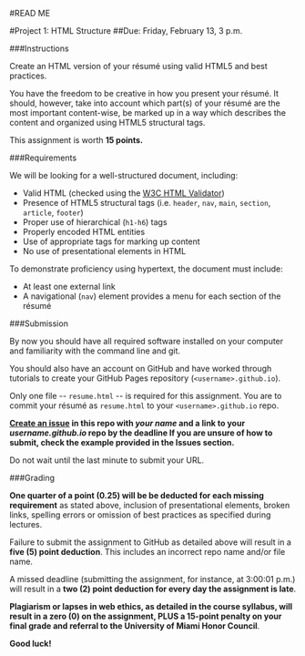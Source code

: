 #READ ME

#Project 1: HTML Structure
##Due: Friday, February 13, 3 p.m.


###Instructions

Create an HTML version of your résumé using valid HTML5 and best practices.

You have the freedom to be creative in how you present your résumé. It should, however, take into account which part(s) of your résumé are the most important content-wise, be marked up in a way which describes the content and organized using HTML5 structural tags.

This assignment is worth **15 points.**

###Requirements

We will be looking for a well-structured document, including:

- Valid HTML (checked using the [W3C HTML Validator](http://validator.w3.org/))
- Presence of HTML5 structural tags (i.e. `header`, `nav`, `main`, `section`, `article`, `footer`)
- Proper use of hierarchical (`h1-h6`) tags
- Properly encoded HTML entities
- Use of appropriate tags for marking up content
- No use of presentational elements in HTML

To demonstrate proficiency using hypertext, the document must include:

- At least one external link
- A navigational (`nav`) element provides a menu for each section of the résumé


###Submission

By now you should have all required software installed on your computer and familiarity with the command line and git.

You should also have an account on GitHub and have worked through tutorials to create your GitHub Pages repository (`<username>.github.io`).

Only one file -- `resume.html` -- is required for this assignment. You are to commit your résumé as `resume.html` to your `<username>.github.io` repo.

**[Create an issue](https://github.com/um-cvj-341-spring-2015/project-structure/issues) in this repo with *your name* and a link to your *username.github.io* repo by the deadline If you are unsure of how to submit, check the example provided in the Issues section.**

Do not wait until the last minute to submit your URL.


###Grading

**One quarter of a point (0.25) will be be deducted for each missing requirement** as stated above, inclusion of presentational elements, broken links, spelling errors or omission of best practices as specified during lectures.

Failure to submit the assignment to GitHub as detailed above will result in a **five (5) point deduction**. This includes an incorrect repo name and/or file name.

A missed deadline (submitting the assignment, for instance, at 3:00:01 p.m.) will result in a **two (2) point deduction for every day the assignment is late**.

**Plagiarism or lapses in web ethics, as detailed in the course syllabus, will result in a zero (0) on the assignment, PLUS a 15-point penalty on your final grade and referral to the University of Miami Honor Council**.

**Good luck!**
